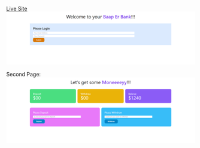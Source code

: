 [Live Site](https://xbayazid.github.io/convention-center/)
![](images/preview.png)

Second Page:
![](images/previewTwo.png)
